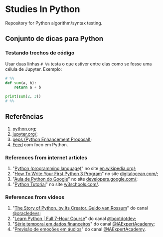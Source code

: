 # Studies In Python

Repository for Python algorithm/syntax testing.

## Conjunto de dicas para Python

### Testando trechos de código

Usar duas linhas `# %%` testa o que estiver entre elas como se fosse uma célula de Jupyter. Exemplo:

```python
# %%
def sum(a, b):
    return a + b

print(sum(2, 3))
# %%
```

## Referências

1. [python.org](https://www.python.org/);
2. [jupyter.org/](https://jupyter.org/);
3. [peps (Python Enhancement Proposal)](https://peps.python.org/);
4. [Feed](https://app.daily.dev/tags/python?ref=roadmapsh) com foco em Python.

### References from internet articles

1. "[Python (programming language)](<https://en.wikipedia.org/wiki/Python_(programming_language)>)" no site [en.wikipedia.org/](https://en.wikipedia.org/);
2. "[How To Write Your First Python 3 Program](https://www.digitalocean.com/community/tutorials/how-to-write-your-first-python-3-program)" no site [digitalocean.com/](https://www.digitalocean.com/);
3. "[Aula de Python do Google](https://developers.google.com/edu/python)" no site [developers.google.com/](https://developers.google.com/);
4. "[Python Tutorial](https://www.w3schools.com/python)" no site [w3schools.com/](https://222.w3schools.com/).

### References from videos

1. "[The Story of Python, by Its Creator, Guido van Rossum](https://www.youtube.com/watch?v=J0Aq44Pze-w)" do canal [@oracledevs](https://www.youtube.com/@oracledevs);
2. "[Learn Python | Full 7-Hour Course](https://youtu.be/4M87qBgpafk?si=fDv97pSKM-bKxMC0)" do canal [@bootdotdev](https://www.youtube.com/@bootdotdev);
3. "[Série temporal em dados financeiros](https://youtu.be/bBeitXfbjtU)" do canal [@IAExpertAcademy](https://www.youtube.com/@IAExpertAcademy);
4. "[Previsão de emoções em áudios](https://youtu.be/y1csyDFE2m8)" do canal [@IAExpertAcademy](https://www.youtube.com/@IAExpertAcademy).

